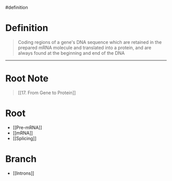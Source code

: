 #definition
# Definition
>Coding regions of a gene's DNA sequence which are retained in the prepared mRNA molecule and translated into a protein, and are always found at the beginning and end of the DNA
***
# Root Note
> [[17. From Gene to Protein]]
# Root
- [[Pre-mRNA]]
- [[mRNA]]
- [[Splicing]]
# Branch
- [[Introns]]